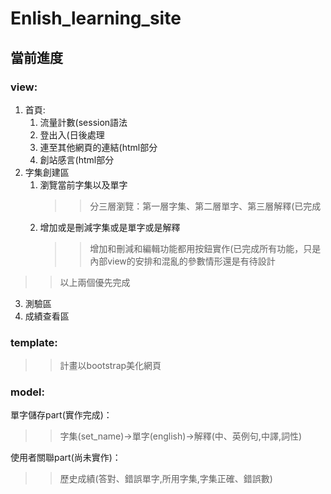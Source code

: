 # Enlish_learning_site

## 當前進度

### view:
1. 首頁:
	1. 流量計數(session語法
	2. 登出入(日後處理
	3. 連至其他網頁的連結(html部分
	4. 創站感言(html部分
2. 字集創建區
	1. 瀏覽當前字集以及單字
		>> 分三層瀏覽：第一層字集、第二層單字、第三層解釋(已完成
	2. 增加或是刪減字集或是單字或是解釋
		>> 增加和刪減和編輯功能都用按鈕實作(已完成所有功能，只是內部view的安排和混亂的參數情形還是有待設計
>> 以上兩個優先完成
3. 測驗區
4. 成績查看區

### template:
>> 計畫以bootstrap美化網頁

### model:
單字儲存part(實作完成)：
>> 字集(set_name)->單字(english)->解釋(中、英例句,中譯,詞性)

使用者關聯part(尚未實作)：
>> 歷史成績(答對、錯誤單字,所用字集,字集正確、錯誤數)

<!--admin_site：
Username=admin
Password=zaq1xsw2-->